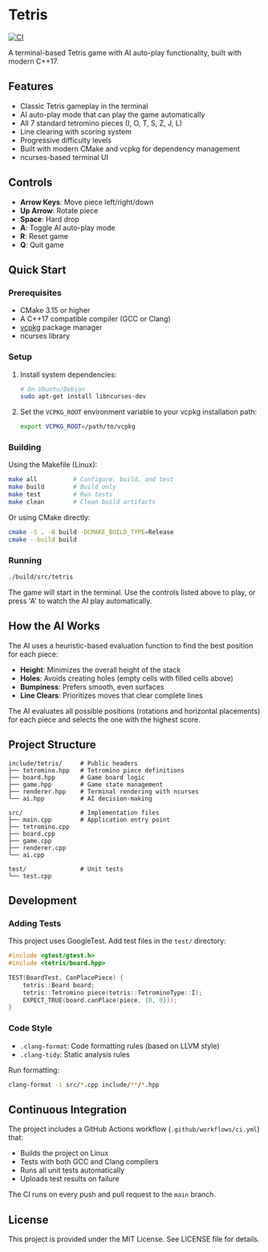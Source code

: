 # Tetris

[![CI](https://github.com/PhilipHsu609/Tetris/actions/workflows/ci.yml/badge.svg)](https://github.com/PhilipHsu609/Tetris/actions/workflows/ci.yml)

A terminal-based Tetris game with AI auto-play functionality, built with modern C++17.

## Features

- Classic Tetris gameplay in the terminal
- AI auto-play mode that can play the game automatically
- All 7 standard tetromino pieces (I, O, T, S, Z, J, L)
- Line clearing with scoring system
- Progressive difficulty levels
- Built with modern CMake and vcpkg for dependency management
- ncurses-based terminal UI

## Controls

- **Arrow Keys**: Move piece left/right/down
- **Up Arrow**: Rotate piece
- **Space**: Hard drop
- **A**: Toggle AI auto-play mode
- **R**: Reset game
- **Q**: Quit game

## Quick Start

### Prerequisites

- CMake 3.15 or higher
- A C++17 compatible compiler (GCC or Clang)
- [vcpkg](https://github.com/microsoft/vcpkg) package manager
- ncurses library

### Setup

1. Install system dependencies:
   ```bash
   # On Ubuntu/Debian
   sudo apt-get install libncurses-dev
   ```

2. Set the `VCPKG_ROOT` environment variable to your vcpkg installation path:
   ```bash
   export VCPKG_ROOT=/path/to/vcpkg
   ```

### Building

Using the Makefile (Linux):
```bash
make all          # Configure, build, and test
make build        # Build only
make test         # Run tests
make clean        # Clean build artifacts
```

Or using CMake directly:
```bash
cmake -S . -B build -DCMAKE_BUILD_TYPE=Release
cmake --build build
```

### Running

```bash
./build/src/tetris
```

The game will start in the terminal. Use the controls listed above to play, or press 'A' to watch the AI play automatically.

## How the AI Works

The AI uses a heuristic-based evaluation function to find the best position for each piece:

- **Height**: Minimizes the overall height of the stack
- **Holes**: Avoids creating holes (empty cells with filled cells above)
- **Bumpiness**: Prefers smooth, even surfaces
- **Line Clears**: Prioritizes moves that clear complete lines

The AI evaluates all possible positions (rotations and horizontal placements) for each piece and selects the one with the highest score.

## Project Structure

```
include/tetris/     # Public headers
├── tetromino.hpp   # Tetromino piece definitions
├── board.hpp       # Game board logic
├── game.hpp        # Game state management
├── renderer.hpp    # Terminal rendering with ncurses
└── ai.hpp          # AI decision-making

src/                # Implementation files
├── main.cpp        # Application entry point
├── tetromino.cpp
├── board.cpp
├── game.cpp
├── renderer.cpp
└── ai.cpp

test/               # Unit tests
└── test.cpp
```

## Development

### Adding Tests

This project uses GoogleTest. Add test files in the `test/` directory:

```cpp
#include <gtest/gtest.h>
#include <tetris/board.hpp>

TEST(BoardTest, CanPlacePiece) {
    tetris::Board board;
    tetris::Tetromino piece(tetris::TetrominoType::I);
    EXPECT_TRUE(board.canPlace(piece, {0, 0}));
}
```

### Code Style

- `.clang-format`: Code formatting rules (based on LLVM style)
- `.clang-tidy`: Static analysis rules

Run formatting:
```bash
clang-format -i src/*.cpp include/**/*.hpp
```

## Continuous Integration

The project includes a GitHub Actions workflow (`.github/workflows/ci.yml`) that:
- Builds the project on Linux
- Tests with both GCC and Clang compilers
- Runs all unit tests automatically
- Uploads test results on failure

The CI runs on every push and pull request to the `main` branch.

## License

This project is provided under the MIT License. See LICENSE file for details.

